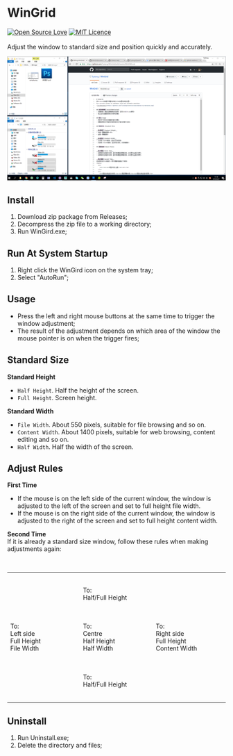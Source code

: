 # WinGrid
[![Open Source Love](https://badges.frapsoft.com/os/v2/open-source.svg?v=103)](https://github.com/ellerbrock/open-source-badge/)
[![MIT Licence](https://badges.frapsoft.com/os/mit/mit.svg?v=103)](https://opensource.org/licenses/mit-license.php)  
   
Adjust the window to standard size and position quickly and accurately.  

![screenshot](https://github.com/Tyxiang/WinGrid/blob/master/screenshot.png)

## Install
1. Download zip package from Releases;
1. Decompress the zip file to a working directory;
1. Run WinGird.exe;

## Run At System Startup
1. Right click the WinGird icon on the system tray;
1. Select "AutoRun";

## Usage
- Press the left and right mouse buttons at the same time to trigger the window adjustment;
- The result of the adjustment depends on which area of the window the mouse pointer is on when the trigger fires;

## Standard Size

__Standard Height__
- `Half Height`. Half the height of the screen.
- `Full Height`. Screen height.

__Standard Width__
- `File Width`. About 550 pixels, suitable for file browsing and so on.
- `Content Width`. About 1400 pixels, suitable for web browsing, content editing and so on.
- `Half Width`. Half the width of the screen.

## Adjust Rules

__First Time__
- If the mouse is on the left side of the current window, the window is adjusted to the left of the screen and set to full height file width.
- If the mouse is on the right side of the current window, the window is adjusted to the right of the screen and set to full height content width.

__Second Time__  
If it is already a standard size window, follow these rules when making adjustments again:
<table>
  <tr height="100">
    <td width="160"></td>
    <td width="160">To:<br>Half/Full Height<br></td>
    <td width="160"></td>
  </tr>
  <tr height="100">
    <td>To:<br>Left side<br>Full Height<br>File Width</td>
    <td>To:<br>Centre<br>Half Height<br>Half Width</td>
    <td>To:<br>Right side<br>Full Height<br>Content Width</td>
  </tr>
  <tr height="100">
    <td></td>
    <td>To:<br>Half/Full Height<br></td>
    <td></td>
  </tr>
</table>

## Uninstall
1. Run Uninstall.exe;
1. Delete the directory and files;
